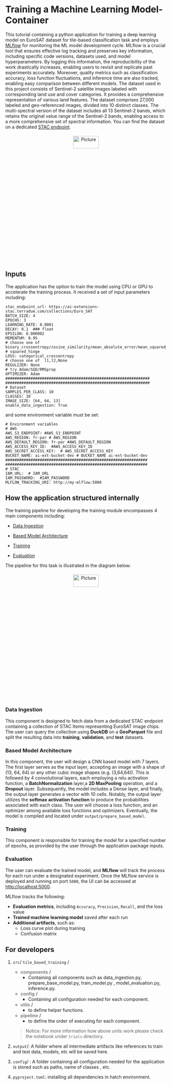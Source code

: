 # Training a Machine Learning Model- Container
This tutorial containing a python application for training a deep learning model on EuroSAT dataset for tile-based classification task and employs [MLflow](https://mlflow.org/) for monitoring the ML model development cycle. MLflow is a crucial tool that ensures effective log tracking and preserves key information, including specific code versions, datasets used, and model hyperparameters. By logging this information, the reproducibility of the work drastically increases, enabling users to revisit and replicate past experiments accurately. Moreover, quality metrics such as classification accuracy, loss function fluctuations, and inference time are also tracked, enabling easy comparison between different models. The dataset used in this project consists of Sentinel-2 satellite images labeled with corresponding land use and cover categories. It provides a comprehensive representation of various land features. The dataset comprises 27,000 labeled and geo-referenced images, divided into 10 distinct classes. The multi-spectral version of the dataset includes all 13 Sentinel-2 bands, which retains the original value range of the Sentinel-2 bands, enabling access to a more comprehensive set of spectral information. You can find the dataset on a dedicated [STAC endpoint](https://radiantearth.github.io/stac-browser/#/external/ai-extensions-stac.terradue.com/collections/Euro_SAT). 


<p align="center"><img src="https://raw.githubusercontent.com/phelber/EuroSAT/master/eurosat_overview_small.jpg" alt="Picture" width="40%" height="10%" style="display: block; margin: 20px auto;"/></p>

## Inputs
The application has the option to train the model using CPU or GPU to accelerate the training process. It received a set of input parameters including:
```
stac_endpoint_url: https://ai-extensions-stac.terradue.com/collections/Euro_SAT
BATCH_SIZE: 4
EPOCHS: 3
LEARNING_RATE: 0.0001
DECAY: 0.1  ### float
EPSILON: 0.000002
MEMENTUM: 0.95
# choose one of binary_crossentropy/cosine_similarity/mean_absolute_error/mean_squared_logarithmic_error
# squared_hinge
LOSS: categorical_crossentropy  
# choose one of  l1,l2,None
REGULIZER: None
# try Adam/SGD/RMSprop
OPTIMIZER: Adam
###############################################################
###############################################################
# Dataset
SAMPLES_PER_CLASS: 10
CLASSES: 10
IMAGE_SIZE: [64, 64, 13]
enable_data_ingestion: True

```
and some environment variable must be set:

```
# Environment variables
# AWS
AWS_S3_ENDPOINT: #AWS_S3_ENDPOINT 
AWS_REGION: fr-par # AWS_REGION 
AWS_DEFAULT_REGION: fr-par #AWS_DEFAULT_REGION 
AWS_ACCESS_KEY_ID:  #AWS_ACCESS_KEY_ID 
AWS_SECRET_ACCESS_KEY:  # AWS_SECRET_ACCESS_KEY 
BUCKET_NAME: ai-ext-bucket-dev # BUCKET_NAME ai-ext-bucket-dev
##############################################################
##############################################################
# STAC
IAM_URL:  # IAM_URL
IAM_PASSWORD:  #IAM_PASSWORD
MLFLOW_TRACKING_URI: http://my-mlflow:5000
```


## How the application structured internally
The training pipeline for developing the training module encompasses 4 main components including:

* [Data Ingestion](#data-ingestion)

* [Based Model Architecture](#based-model-architecture)

* [Training](#training)

* [Evaluation](#evaluation)

The pipeline for this task is illustrated in the diagram below:
<p align="center"><img src="https://miro.medium.com/v2/resize:fit:1100/format:webp/0*LLe88lTuuvprFvAF.png" alt="Picture" width="40%" height="10%" style="display: block; margin: 20px auto;"/></p>

### Data Ingestion
This component is designed to fetch data from a dedicated STAC endpoint containing a collection of STAC Items representing EuroSAT image chips. The user can query the collection using **DuckDB** on a **GeoParquet** file and split the resulting data into **training**, **validation**, and **test** datasets.

### Based Model Architecture
In this component, the user will design a CNN based model with 7 layers. The first layer serves as the input layer, accepting an image with a shape of (13, 64, 64) or any other cubic image shapes (e.g. (3,64,64)). This is followed by 4 convolutional layers, each employing a relu activation function, a **BatchNormalization** layer,a **2D MaxPooling** operation, and a **Dropout** layer. Subsequently, the model includes a Dense layer, and finally, the output layer generates a vector with 10 cells. Notably, the output layer utilizes the **softmax activation function** to produce the probabilities associated with each class. The user will choose a loss function, and an optimizer among available loss functions and optimizers. Eventually, the model is compiled and located under `output/prepare_based_model`.
### Training
This component is responsible for training the model for a specified number of epochs, as provided by the user through the application package inputs.
### Evaluation
The user can evaluate the trained model, and **MLflow** will track the process for each run under a designated experiment. Once the MLflow service is deployed and running on port `5000`, the UI can be accessed at [http://localhost:5000](http://localhost:5000).

MLflow tracks the following:

- **Evaluation metrics**, including `Accuracy`, `Precision`, `Recall`, and the loss value  
- **Trained machine learning model** saved after each run  
- **Additional artifacts**, such as:
  - Loss curve plot during training  
  - Confusion matrix

## For developers
1. `src`/ `tile_based_training` /
    - <span style="color:gray">**components**</span> /
        - Containing all components such as data_ingestion.py, prepare_base_model.py, train_model.py , model_evaluation.py, inference.py.
    - <span style="color:gray">**config**</span> /
        - Containing all configuration needed for each component.
    - <span style="color:gray">**utils**</span> /
        - to define helper functions.
    - <span style="color:gray">**pipeline**</span> /
        - to define the order of executing for each component.
    
    > Notice: For more information how above units work please check the notebook under `trials` directory.
2. `output`/: A folder where all intermediate artifacts like references to train and test data, models, etc will be saved here.
3. `config`/ : A folder containing all configuration needed for the application is stored such as paths, name of classes , etc. 
4. `pyproject.toml`: installing all dependencies in hatch environment.



